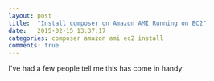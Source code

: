 ```yaml
---
layout: post
title:  "Install composer on Amazon AMI Running on EC2"
date:   2015-02-15 13:37:17
categories: composer amazon ami ec2 install
comments: true
---
```


I've had a few people tell me this has come in handy:

<script src="https://gist.github.com/asugai/6694502.js"></script>